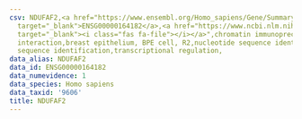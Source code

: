 ```yaml
---
csv: NDUFAF2,<a href="https://www.ensembl.org/Homo_sapiens/Gene/Summary?db=core;g=ENSG00000164182"
  target="_blank">ENSG00000164182</a>,<a href="https://www.ncbi.nlm.nih.gov/pubmed/22863008"
  target="_blank"><i class="fas fa-file"></i></a>",chromatin immunoprecipitation assay,direct
  interaction,breast epithelium, BPE cell, R2,nucleotide sequence identification,nucleotide
  sequence identification,transcriptional regulation,
data_alias: NDUFAF2
data_id: ENSG00000164182
data_numevidence: 1
data_species: Homo sapiens
data_taxid: '9606'
title: NDUFAF2
---
```

